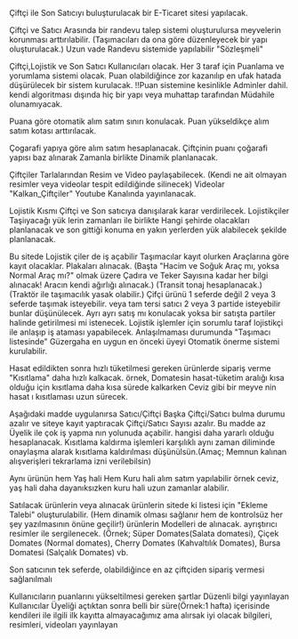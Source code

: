 Çiftçi ile Son Satıcıyı buluşturulacak bir E-Ticaret sitesi yapılacak.

Çiftçi ve Satıcı Arasında bir randevu talep sistemi oluşturulursa meyvelerin korunması arttırılabilir. (Taşımacıları da ona göre düzenleyecek bir yapı oluşturulacak.)
Uzun vade Randevu sistemide yapılabilir "Sözleşmeli" 

Çiftçi,Lojistik ve Son Satıcı Kullanıcıları olacak.
Her 3 taraf için Puanlama ve yorumlama sistemi olacak.
Puan olabildiğince zor kazanılıp en ufak hatada düşürülecek bir sistem kurulacak.
!!Puan sistemine kesinlikle Adminler dahil. kendi algoritması dışında hiç bir yapı veya muhattap tarafından Müdahile olunamıyacak. 

Puana göre otomatik alım satım sınırı konulacak. Puan yükseldikçe alım satım kotası arttırılacak.

Çogarafi yapıya göre alım satım hesaplanacak.
Çiftçinin puanı çoğarafi yapısı baz alınarak Zamanla birlikte Dinamik planlanacak.

Çiftçiler Tarlalarından Resim ve Video paylaşabilecek. (Kendi ne ait olmayan resimler veya videolar tespit edildiğinde silinecek) Videolar "Kalkan_Çiftçiler" Youtube Kanalında yayınlanacak.

Lojistik Kısmı Çiftçi ve Son satıcıya  danışılarak karar verdirilecek.
Lojistikçiler Taşiıyacağı yük lerin zamanları ile birlikte Hangi şehirde olacakları planlanacak ve son gittiği konuma en yakın yerlerden yük alabilecek şekilde planlanacak.

Bu sitede Lojistik çiler de iş açabilir
Taşımacılar kayıt olurken Araçlarına göre kayıt olacaklar. Plakaları alınacak. (Başta "Hacim ve Soğuk Araç mı, yoksa Normal Araç mı?" olmak üzere Çadıra ve Teker Sayısına kadar her bilgi alınacak! Aracın kendi ağırlığı alınacak.) (Transit tonaj hesaplanacak.)
(Traktör ile taşımacılık yasak olabilir.)
Çifçi ürünü 1 seferde değil 2 veya 3 seferde taşımak isteyebilir. veya tam tersi satıcı 2 veya 3 partide isteyebilir bunlar düşünülecek. Ayrı ayrı satış mı konulacak yoksa bir satışta partiler halinde getirilmesi mi istenecek. 
Lojistik işlemler için sorumlu taraf lojistikçi ile anlaşıp iş ataması yapabilecek. Anlaşılmaması durumunda "Taşımacı listesinde" Güzergaha en uygun  en önceki üyeyi Otomatik önerme sistemi kurulabilir.


Hasat edildikten sonra hızlı tüketilmesi gereken ürünlerde sipariş verme "Kısıtlama" daha hızlı kalkacak. örnek, Domatesin hasat-tüketim aralığı kısa olduğu için kısıtlama daha  kısa sürede kalkarken Ceviz gibi bir meyve nin hasat ı kısıtlaması uzun sürecek.

 Aşağıdaki madde uygulanırsa Satıcı/Çiftçi Başka Çiftçi/Satıcı bulma durumu azalır ve siteye kayıt yaptıracak Çiftçi/Satıcı Sayısı azalır. 
Bu madde az Üyelik ile çok iş yapma nın yolunuda açabilir. hangisi daha yararlı olduğu hesaplanacak. 
Kısıtlama kaldırma işlemleri karşılıklı aynı zaman diliminde onaylaşma alarak kısıtlama kaldırılması düşünülsün.(Amaç; Memnun kalınan alışverişleri tekrarlama izni verilebilsin)


Aynı ürünün hem Yaş hali Hem Kuru hali alım satım yapılabilir örnek ceviz, yaş hali daha dayanıksızken kuru hali uzun zamanlar alabilir. 

Satılacak ürünlerin veya alınacak ürünlerin sitede ki listesi için "Ekleme Talebi" oluşturulabilir. (Hem dinamik olması sağlanır hem de kontrolsüz her şey yazılmasının önüne geçilir!)
ürünlerin Modelleri de alınacak. ayrıştırıcı resimler ile sergilenecek. (Örnek; Süper Domates(Salata domatesi), Çiçek Domates (Normal domates), Cherry Domates (Kahvaltılık Domates), Bursa Domatesi (Salçalık Domates) vb.

Son satıcının tek seferde, olabildiğince en az çiftçiden sipariş vermesi sağlanılmalı

Kullanıcıların puanlarını yükseltilmesi gereken şartlar
Düzenli bilgi yayınlayan
Kullanıcılar Üyeliği açtıktan sonra belli bir süre(Örnek:1 hafta) içerisinde kendileri ile ilgili ilk kayıtta almayacağımız ama alırsak iyi olacak bilgileri, resimleri, videoları yayınlayan
